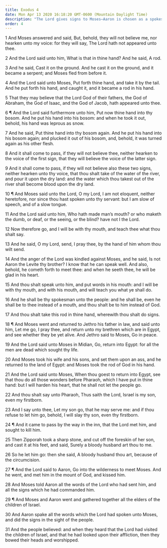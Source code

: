 ```yaml
---
title: Exodus 4
date: Mon Apr 13 2020 16:18:20 GMT-0600 (Mountain Daylight Time)
description: "The Lord gives signs to Moses—Aaron is chosen as a spokesman—Israel is the Lord’s firstborn and must be released to serve Him—Moses’ son is circumcised—Moses and Aaron lead Israel in worship."
order: 4
---
```


1 And Moses answered and said, But, behold, they will not believe me, nor hearken unto my voice: for they will say, The Lord hath not appeared unto thee.

2 And the Lord said unto him, What is that in thine hand? And he said, A rod.

3 And he said, Cast it on the ground. And he cast it on the ground, and it became a serpent; and Moses fled from before it.

4 And the Lord said unto Moses, Put forth thine hand, and take it by the tail. And he put forth his hand, and caught it, and it became a rod in his hand.

5 That they may believe that the Lord God of their fathers, the God of Abraham, the God of Isaac, and the God of Jacob, hath appeared unto thee.

6 ¶ And the Lord said furthermore unto him, Put now thine hand into thy bosom. And he put his hand into his bosom: and when he took it out, behold, his hand was leprous as snow.

7 And he said, Put thine hand into thy bosom again. And he put his hand into his bosom again; and plucked it out of his bosom, and, behold, it was turned again as his other flesh.

8 And it shall come to pass, if they will not believe thee, neither hearken to the voice of the first sign, that they will believe the voice of the latter sign.

9 And it shall come to pass, if they will not believe also these two signs, neither hearken unto thy voice, that thou shalt take of the water of the river, and pour it upon the dry land: and the water which thou takest out of the river shall become blood upon the dry land.

10 ¶ And Moses said unto the Lord, O my Lord, I am not eloquent, neither heretofore, nor since thou hast spoken unto thy servant: but I am slow of speech, and of a slow tongue.

11 And the Lord said unto him, Who hath made man’s mouth? or who maketh the dumb, or deaf, or the seeing, or the blind? have not I the Lord.

12 Now therefore go, and I will be with thy mouth, and teach thee what thou shalt say.

13 And he said, O my Lord, send, I pray thee, by the hand of him whom thou wilt send.

14 And the anger of the Lord was kindled against Moses, and he said, Is not Aaron the Levite thy brother? I know that he can speak well. And also, behold, he cometh forth to meet thee: and when he seeth thee, he will be glad in his heart.

15 And thou shalt speak unto him, and put words in his mouth: and I will be with thy mouth, and with his mouth, and will teach you what ye shall do.

16 And he shall be thy spokesman unto the people: and he shall be, even he shall be to thee instead of a mouth, and thou shalt be to him instead of God.

17 And thou shalt take this rod in thine hand, wherewith thou shalt do signs.

18 ¶ And Moses went and returned to Jethro his father in law, and said unto him, Let me go, I pray thee, and return unto my brethren which are in Egypt, and see whether they be yet alive. And Jethro said to Moses, Go in peace.

19 And the Lord said unto Moses in Midian, Go, return into Egypt: for all the men are dead which sought thy life.

20 And Moses took his wife and his sons, and set them upon an ass, and he returned to the land of Egypt: and Moses took the rod of God in his hand.

21 And the Lord said unto Moses, When thou goest to return into Egypt, see that thou do all those wonders before Pharaoh, which I have put in thine hand: but I will harden his heart, that he shall not let the people go.

22 And thou shalt say unto Pharaoh, Thus saith the Lord, Israel is my son, even my firstborn.

23 And I say unto thee, Let my son go, that he may serve me: and if thou refuse to let him go, behold, I will slay thy son, even thy firstborn.

24 ¶ And it came to pass by the way in the inn, that the Lord met him, and sought to kill him.

25 Then Zipporah took a sharp stone, and cut off the foreskin of her son, and cast it at his feet, and said, Surely a bloody husband art thou to me.

26 So he let him go: then she said, A bloody husband thou art, because of the circumcision.

27 ¶ And the Lord said to Aaron, Go into the wilderness to meet Moses. And he went, and met him in the mount of God, and kissed him.

28 And Moses told Aaron all the words of the Lord who had sent him, and all the signs which he had commanded him.

29 ¶ And Moses and Aaron went and gathered together all the elders of the children of Israel.

30 And Aaron spake all the words which the Lord had spoken unto Moses, and did the signs in the sight of the people.

31 And the people believed: and when they heard that the Lord had visited the children of Israel, and that he had looked upon their affliction, then they bowed their heads and worshipped.
